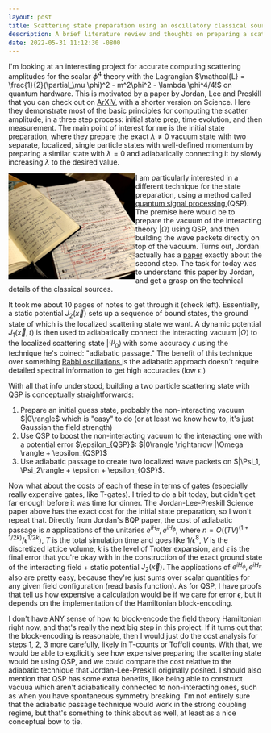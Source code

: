 ```yaml
---
layout: post
title: Scattering state preparation using an oscillatory classical source
description: A brief literature review and thoughts on preparing a scattering state on a quantum computer.
date: 2022-05-31 11:12:30 -0800
---
```


I'm looking at an interesting project for accurate computing scattering amplitudes for the scalar $\phi^4$ theory with the Lagrangian $\mathcal{L} = \frac{1}{2}(\partial_\mu \phi)^2 - m^2\phi^2 - \lambda \phi^4/4!$ on quantum hardware.
This is motivated by a paper by Jordan, Lee and Preskill that you can check out on <a href="https://arxiv.org/abs/1111.3633">ArXiV</a>, with a shorter version on Science.
Here they demonstrate most of the basic principles for computing the scatter amplitude, in a three step process: initial state prep, time evolution, and then measurement.
The main point of interest for me is the initial state preparation, where they prepare the exact $\lambda \neq 0$ vacuum state with two separate, localized, single particle states with well-defined momentum by preparing a similar state with $\lambda = 0$ and adiabatically connecting it by slowly increasing $\lambda$ to the desired value.

<img src="/_posts/images/2022-05-31-img.jpg" alt="notes" width="50%" height="70%" align="left"> 

I am particularly interested in a different technique for the state preparation, using a method called <a href="https://arxiv.org/abs/1606.02685"> quantum signal processing </a>(QSP). 
The premise here would be to prepare the vacuum of the interacting theory $|\Omega\rangle$ using QSP, and then building the wave packets directly on top of the vacuum.
Turns out, Jordan actually has a <a href="https://arxiv.org/abs/1703.00454">paper</a> exactly about the second step.
The task for today was to understand this paper by Jordan, and get a grasp on the technical details of the classical sources.

It took me about 10 pages of notes to get through it (check left). 
Essentially, a static potential $J_2(\vec{x})$ sets up a sequence of bound states, the ground state of which is the localized scattering state we want. 
A dynamic potential $J_1(\vec{x}, t)$ is then used to adiabatically connect the interacting vacuum $|\Omega\rangle$ to the localized scattering state $|\Psi_0\rangle$ with some accuracy $\epsilon$ using the technique he's coined: "adiabatic passage."
The benefit of this technique over something <a href="https://en.wikipedia.org/wiki/Rabi_problem"> Rabbi oscillations </a> is the adiabatic approach doesn't require detailed spectral information to get high accuracies (low $\epsilon$.)

With all that info understood, building a two particle scattering state with QSP is conceptually straightforwards:
<ol>
<li> Prepare an initial guess state, probably the non-interacting vacuum $|0\rangle$ which is "easy" to do (or at least we know how to, it's just Gaussian the field strength) </li>

<li> Use QSP to boost the non-interacting vacuum to the interacting one with a potential error $\epsilon_{QSP}$: $|0\rangle \rightarrow |\Omega \rangle + \epsilon_{QSP}$</li>

<li>  Use adiabatic passage to create two localized wave packets on $|\Psi_1, \Psi_2\rangle + \epsilon + \epsilon_{QSP}$.</li>
</ol> 

Now what about the costs of each of these in terms of gates (especially really expensive gates, like T-gates).
I tried to do a bit today, but didn't get far enough before it was time for dinner. 
The Jordan-Lee-Preskill Science paper above has the exact cost for the initial state preparation, so I won't repeat that.
Directly from Jordan's BQP paper, the cost of adiabatic passage is $n$ applications of the unitaries $e^{iH_{\pi}}, e^{iH_{\phi}}$, where $n = O((TV)^{(1 + 1/2k)}/\epsilon^{1/2k})$, $T$ is the total simulation time and goes like $1/\epsilon^8$, $V$ is the discretized lattice volume, $k$ is the level of Trotter expansion, and $\epsilon$ is the final error that you're okay with in the construction of the exact ground state of the interacting field + static potential $J_2(\vec{x})$.
The applications of $e^{iH_{\phi}}, e^{iH_{\pi}}$ also are pretty easy, because they're just sums over scalar quantities for any given field configuration (read basis function).
As for QSP, I have proofs that tell us how expensive a calculation would be if we care for error $\epsilon$, but it depends on the implementation of the Hamiltonian block-encoding.

I don't have ANY sense of how to block-encode the field theory Hamiltonian right now, and that's really the next big step in this project.
If it turns out that the block-encoding is reasonable, then I would just do the cost analysis for steps 1, 2, 3 more carefully, likely in T-counts or
Toffoli counts.
With that, we would be able to explicitly see how expensive preparing the scattering state would be using QSP, and we could compare the cost
relative to the adiabatic technique that Jordan-Lee-Preskill originally posited.
I should also mention that QSP has some extra benefits, like being able to construct vacuua which aren't adiabatically connected to non-interacting ones,
such as when you have spontaneous symmetry breaking. 
I'm not entirely sure that the adiabatic passage technique would work in the strong coupling regime, but that's something to think about as well, 
at least as a nice conceptual bow to tie.
